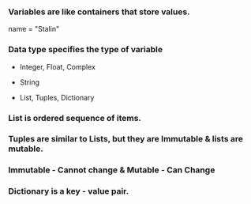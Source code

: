 ### Variables are like containers that store values.

name = "Stalin"

### Data type specifies the type of variable

- Integer, Float, Complex

- String

- List, Tuples, Dictionary

### List is ordered sequence of items.

### Tuples are similar to Lists, but they are Immutable & lists are mutable.

### Immutable - Cannot change & Mutable - Can Change

### Dictionary is a key - value pair.
